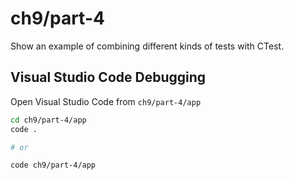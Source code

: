 # ch9/part-4

Show an example of combining different kinds of tests with CTest.

## Visual Studio Code Debugging

Open Visual Studio Code from `ch9/part-4/app`

```bash
cd ch9/part-4/app
code .

# or

code ch9/part-4/app
```
